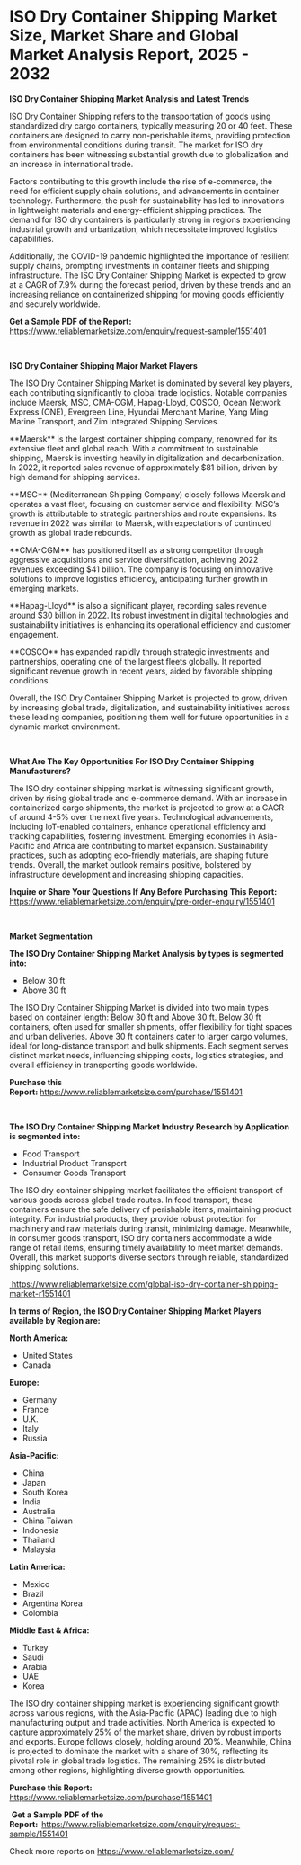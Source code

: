 <p><h1>ISO Dry Container Shipping Market Size, Market Share and Global Market Analysis Report, 2025 - 2032</h1></p><p><strong>ISO Dry Container Shipping Market Analysis and Latest Trends</strong></p>
<p><p>ISO Dry Container Shipping refers to the transportation of goods using standardized dry cargo containers, typically measuring 20 or 40 feet. These containers are designed to carry non-perishable items, providing protection from environmental conditions during transit. The market for ISO dry containers has been witnessing substantial growth due to globalization and an increase in international trade. </p><p>Factors contributing to this growth include the rise of e-commerce, the need for efficient supply chain solutions, and advancements in container technology. Furthermore, the push for sustainability has led to innovations in lightweight materials and energy-efficient shipping practices. The demand for ISO dry containers is particularly strong in regions experiencing industrial growth and urbanization, which necessitate improved logistics capabilities.</p><p>Additionally, the COVID-19 pandemic highlighted the importance of resilient supply chains, prompting investments in container fleets and shipping infrastructure. The ISO Dry Container Shipping Market is expected to grow at a CAGR of 7.9% during the forecast period, driven by these trends and an increasing reliance on containerized shipping for moving goods efficiently and securely worldwide.</p></p>
<p><strong>Get a Sample PDF of the Report:&nbsp;</strong> <a href="https://www.reliablemarketsize.com/enquiry/request-sample/1551401?utm_campaign=2395&utm_medium=2&utm_source=Github&utm_content=ia&utm_term=27022025&utm_id=iso-dry-container-shipping">https://www.reliablemarketsize.com/enquiry/request-sample/1551401</a></p>
<p>&nbsp;</p>
<p><strong>ISO Dry Container Shipping Major Market Players</strong></p>
<p><p>The ISO Dry Container Shipping Market is dominated by several key players, each contributing significantly to global trade logistics. Notable companies include Maersk, MSC, CMA-CGM, Hapag-Lloyd, COSCO, Ocean Network Express (ONE), Evergreen Line, Hyundai Merchant Marine, Yang Ming Marine Transport, and Zim Integrated Shipping Services.</p><p>**Maersk** is the largest container shipping company, renowned for its extensive fleet and global reach. With a commitment to sustainable shipping, Maersk is investing heavily in digitalization and decarbonization. In 2022, it reported sales revenue of approximately $81 billion, driven by high demand for shipping services.</p><p>**MSC** (Mediterranean Shipping Company) closely follows Maersk and operates a vast fleet, focusing on customer service and flexibility. MSC’s growth is attributable to strategic partnerships and route expansions. Its revenue in 2022 was similar to Maersk, with expectations of continued growth as global trade rebounds.</p><p>**CMA-CGM** has positioned itself as a strong competitor through aggressive acquisitions and service diversification, achieving 2022 revenues exceeding $41 billion. The company is focusing on innovative solutions to improve logistics efficiency, anticipating further growth in emerging markets.</p><p>**Hapag-Lloyd** is also a significant player, recording sales revenue around $30 billion in 2022. Its robust investment in digital technologies and sustainability initiatives is enhancing its operational efficiency and customer engagement.</p><p>**COSCO** has expanded rapidly through strategic investments and partnerships, operating one of the largest fleets globally. It reported significant revenue growth in recent years, aided by favorable shipping conditions.</p><p>Overall, the ISO Dry Container Shipping Market is projected to grow, driven by increasing global trade, digitalization, and sustainability initiatives across these leading companies, positioning them well for future opportunities in a dynamic market environment.</p></p>
<p>&nbsp;</p>
<p><strong>What Are The Key Opportunities For ISO Dry Container Shipping Manufacturers?</strong></p>
<p><p>The ISO dry container shipping market is witnessing significant growth, driven by rising global trade and e-commerce demand. With an increase in containerized cargo shipments, the market is projected to grow at a CAGR of around 4-5% over the next five years. Technological advancements, including IoT-enabled containers, enhance operational efficiency and tracking capabilities, fostering investment. Emerging economies in Asia-Pacific and Africa are contributing to market expansion. Sustainability practices, such as adopting eco-friendly materials, are shaping future trends. Overall, the market outlook remains positive, bolstered by infrastructure development and increasing shipping capacities.</p></p>
<p><strong>Inquire or Share Your Questions If Any Before Purchasing This Report:</strong> <a href="https://www.reliablemarketsize.com/enquiry/pre-order-enquiry/1551401?utm_campaign=2395&utm_medium=2&utm_source=Github&utm_content=ia&utm_term=27022025&utm_id=iso-dry-container-shipping">https://www.reliablemarketsize.com/enquiry/pre-order-enquiry/1551401</a></p>
<p>&nbsp;</p>
<p><strong>Market Segmentation</strong></p>
<p><strong>The ISO Dry Container Shipping Market Analysis by types is segmented into:</strong></p>
<p><ul><li>Below 30 ft</li><li>Above 30 ft</li></ul></p>
<p><p>The ISO Dry Container Shipping Market is divided into two main types based on container length: Below 30 ft and Above 30 ft. Below 30 ft containers, often used for smaller shipments, offer flexibility for tight spaces and urban deliveries. Above 30 ft containers cater to larger cargo volumes, ideal for long-distance transport and bulk shipments. Each segment serves distinct market needs, influencing shipping costs, logistics strategies, and overall efficiency in transporting goods worldwide.</p></p>
<p><strong>Purchase this Report:&nbsp;</strong><a href="https://www.reliablemarketsize.com/purchase/1551401?utm_campaign=2395&utm_medium=2&utm_source=Github&utm_content=ia&utm_term=27022025&utm_id=iso-dry-container-shipping">https://www.reliablemarketsize.com/purchase/1551401</a></p>
<p>&nbsp;</p>
<p><strong>The ISO Dry Container Shipping Market Industry Research by Application is segmented into:</strong></p>
<p><ul><li>Food Transport</li><li>Industrial Product Transport</li><li>Consumer Goods Transport</li></ul></p>
<p><p>The ISO dry container shipping market facilitates the efficient transport of various goods across global trade routes. In food transport, these containers ensure the safe delivery of perishable items, maintaining product integrity. For industrial products, they provide robust protection for machinery and raw materials during transit, minimizing damage. Meanwhile, in consumer goods transport, ISO dry containers accommodate a wide range of retail items, ensuring timely availability to meet market demands. Overall, this market supports diverse sectors through reliable, standardized shipping solutions.</p></p>
<p><a href="https://www.reliablemarketsize.com/global-iso-dry-container-shipping-market-r1551401?utm_campaign=2395&utm_medium=2&utm_source=Github&utm_content=ia&utm_term=27022025&utm_id=iso-dry-container-shipping">&nbsp;https://www.reliablemarketsize.com/global-iso-dry-container-shipping-market-r1551401</a></p>
<p><strong>In terms of Region, the ISO Dry Container Shipping Market Players available by Region are:</strong></p>
<p>
    <p> <strong> North America: </strong>
        <ul>
            <li>United States</li>
            <li>Canada</li>
        </ul>
        </p> 
    <p> <strong> Europe: </strong>
        <ul>
            <li>Germany</li>
            <li>France</li>
            <li>U.K.</li>
            <li>Italy</li>
            <li>Russia</li>
        </ul>
        </p> 
    <p> <strong> Asia-Pacific: </strong>
        <ul>
            <li>China</li>
            <li>Japan</li>
            <li>South Korea</li>
            <li>India</li>
            <li>Australia</li>
            <li>China Taiwan</li>
            <li>Indonesia</li>
            <li>Thailand</li>
            <li>Malaysia</li>
        </ul>
        </p> 
    <p> <strong> Latin America: </strong>
        <ul>
            <li>Mexico</li>
            <li>Brazil</li>
            <li>Argentina Korea</li>
            <li>Colombia</li>
        </ul>
        </p> 
    <p> <strong> Middle East & Africa: </strong>
        <ul>
            <li>Turkey</li>
            <li>Saudi</li>
            <li>Arabia</li>
            <li>UAE</li>
            <li>Korea</li>
        </ul>
    </p>
    </p>
<p><p>The ISO dry container shipping market is experiencing significant growth across various regions, with the Asia-Pacific (APAC) leading due to high manufacturing output and trade activities. North America is expected to capture approximately 25% of the market share, driven by robust imports and exports. Europe follows closely, holding around 20%. Meanwhile, China is projected to dominate the market with a share of 30%, reflecting its pivotal role in global trade logistics. The remaining 25% is distributed among other regions, highlighting diverse growth opportunities.</p></p>
<p><strong>Purchase this Report: </strong><a href="https://www.reliablemarketsize.com/purchase/1551401?utm_campaign=2395&utm_medium=2&utm_source=Github&utm_content=ia&utm_term=27022025&utm_id=iso-dry-container-shipping">https://www.reliablemarketsize.com/purchase/1551401</a></p>
<p>&nbsp;<strong>Get a Sample PDF of the Report:&nbsp;&nbsp;</strong><a href="https://www.reliablemarketsize.com/enquiry/request-sample/1551401?utm_campaign=2395&utm_medium=2&utm_source=Github&utm_content=ia&utm_term=27022025&utm_id=iso-dry-container-shipping">https://www.reliablemarketsize.com/enquiry/request-sample/1551401</a></p>
<p><strong></strong></p>
<p>Check more reports on <a href="https://www.reliablemarketsize.com/?utm_campaign=2395&utm_medium=2&utm_source=Github&utm_content=ia&utm_term=27022025&utm_id=iso-dry-container-shipping">https://www.reliablemarketsize.com/</a></p>